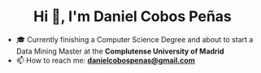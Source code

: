 
<h1 align="center">Hi 👋, I'm Daniel Cobos Peñas</h1>

- 🎓 Currently finishing a Computer Science Degree and about to start a Data Mining Master at the **Complutense University of Madrid**
- 📫 How to reach me: **danielcobospenas@gmail.com**


<!--
**danicobos01/danicobos01** is a ✨ _special_ ✨ repository because its `README.md` (this file) appears on your GitHub profile.

Here are some ideas to get you started:

- 🔭 I’m currently working on ...
- 🌱 I’m currently learning ...
- 👯 I’m looking to collaborate on ...
- 🤔 I’m looking for help with ...
- 💬 Ask me about ...
- 📫 How to reach me: ...
- 😄 Pronouns: ...
- ⚡ Fun fact: ...
-->
